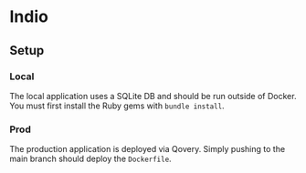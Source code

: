 # Indio

## Setup

### Local
The local application uses a SQLite DB and should be run outside of Docker. You must first install the Ruby gems with `bundle install`.

### Prod
The production application is deployed via Qovery. Simply pushing to the main branch should deploy the `Dockerfile`.